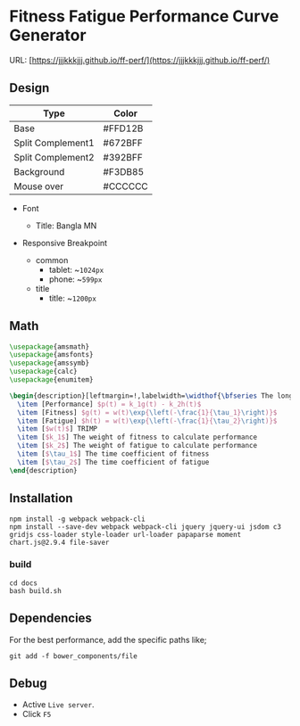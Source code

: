 # Fitness Fatigue Performance Curve Generator

URL: [https://jjjkkkjjj.github.io/ff-perf/](https://jjjkkkjjj.github.io/ff-perf/)

## Design

| Type              | Color   |
| ----------------- | ------- |
| Base              | #FFD12B |
| Split Complement1 | #672BFF |
| Split Complement2 | #392BFF |
| Background        | #F3DB85 |
| Mouse over        | #CCCCCC |



- Font
  - Title: Bangla MN

- Responsive Breakpoint
  - common
    - tablet: ~`1024px`
    - phone: ~`599px`
  - title
    - title: ~`1200px`

## Math

```latex
\usepackage{amsmath}
\usepackage{amsfonts}
\usepackage{amssymb}
\usepackage{calc}  
\usepackage{enumitem} 

\begin{description}[leftmargin=!,labelwidth=\widthof{\bfseries The longest label}]
  \item [Performance] $p(t) = k_1g(t) - k_2h(t)$
  \item [Fitness] $g(t) = w(t)\exp{\left(-\frac{1}{\tau_1}\right)}$
  \item [Fatigue] $h(t) = w(t)\exp{\left(-\frac{1}{\tau_2}\right)}$
  \item [$w(t)$] TRIMP
  \item [$k_1$] The weight of fitness to calculate performance
  \item [$k_2$] The weight of fatigue to calculate performance
  \item [$\tau_1$] The time coefficient of fitness
  \item [$\tau_2$] The time coefficient of fatigue
\end{description}
```

## Installation

```
npm install -g webpack webpack-cli
npm install --save-dev webpack webpack-cli jquery jquery-ui jsdom c3 gridjs css-loader style-loader url-loader papaparse moment chart.js@2.9.4 file-saver
```

### build
```
cd docs
bash build.sh
```

## Dependencies
For the best performance, add the specific paths like;

```
git add -f bower_components/file
```

## Debug

- Active `Live server`.
- Click `F5`
